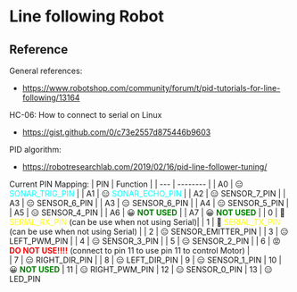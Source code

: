 # Line following Robot

## Reference

General references:

- https://www.robotshop.com/community/forum/t/pid-tutorials-for-line-following/13164

HC-06:
How to connect to serial on Linux

- https://gist.github.com/0/c73e2557d875446b9603

PID algorithm:

- https://robotresearchlab.com/2019/02/16/pid-line-follower-tuning/

Current PIN Mapping:
| PIN | Function |
| --- | -------- |
| A0 | 😑 <a style="color: cyan">SONAR_TRIG_PIN</a> |
| A1 | 😑 <a style="color: cyan">SONAR_ECHO_PIN</a> |
| A2 | 😑 SENSOR_7_PIN |
| A3 | 😑 SENSOR_6_PIN |
| A3 | 😑 SENSOR_6_PIN |
| A4 | 😑 SENSOR_5_PIN |
| A5 | 😑 SENSOR_4_PIN |
| A6 | 😀 <a style="color: green">**NOT USED**</a> |
| A7 | 😀 <a style="color: green">**NOT USED**</a> |
| 0 | 🤔 <a style="color: yellow">SERIAL_RX_PIN</a> (can be use when not using Serial)|
| 1 | 🤔 <a style="color: yellow">SERIAL_TX_PIN</a> (can be use when not using Serial) |
| 2 | 😑 SENSOR_EMITTER_PIN |
| 3 | 😑 LEFT_PWM_PIN |
| 4 | 😑 SENSOR_3_PIN |
| 5 | 😑 SENSOR_2_PIN |
| 6 | 😡 <a style="color: red">**DO NOT USE!!!!**</a> (connect to pin 11 to use pin 11 to control Motor) |  
| 7 | 😑 RIGHT_DIR_PIN |
| 8 | 😑 LEFT_DIR_PIN
| 9 | 😑 SENSOR_1_PIN
| 10 | 😀 <a style="color: green">**NOT USED**</a>
| 11 | 😑 RIGHT_PWM_PIN
| 12 | 😑 SENSOR_0_PIN
| 13 | 😑 LED_PIN
